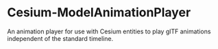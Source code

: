 # Cesium-ModelAnimationPlayer
An animation player for use with Cesium entities to play glTF animations independent of the standard timeline.
